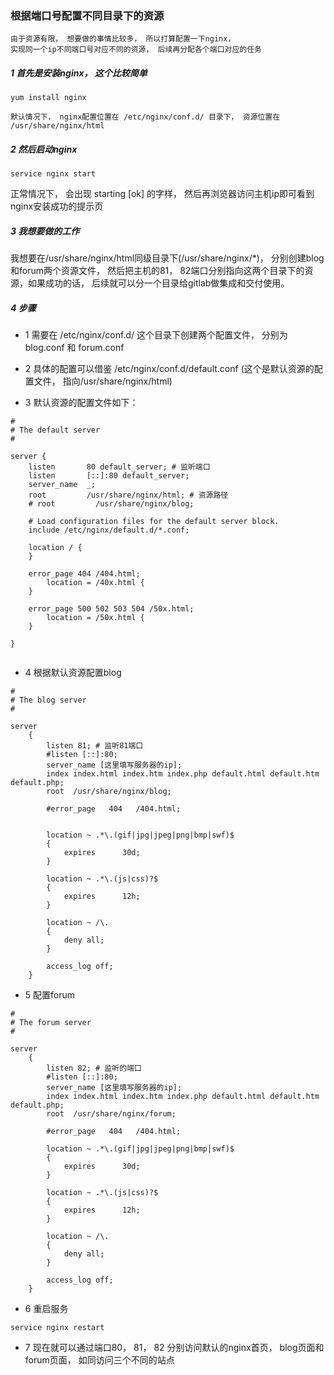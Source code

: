 ### 根据端口号配置不同目录下的资源
	由于资源有限， 想要做的事情比较多， 所以打算配置一下nginx， 
	实现同一个ip不同端口号对应不同的资源， 后续再分配各个端口对应的任务

##### 1 首先是安装nginx， 这个比较简单

```
yum install nginx

```


	默认情况下， nginx配置位置在 /etc/nginx/conf.d/ 目录下， 资源位置在
	/usr/share/nginx/html

##### 2 然后启动nginx

```
service nginx start
```

正常情况下， 会出现 starting   [ok] 的字样， 然后再浏览器访问主机ip即可看到nginx安装成功的提示页

##### 3 我想要做的工作

我想要在/usr/share/nginx/html同级目录下(/usr/share/nginx/*)， 分别创建blog和forum两个资源文件， 然后把主机的81， 82端口分别指向这两个目录下的资源，如果成功的话， 后续就可以分一个目录给gitlab做集成和交付使用。

##### 4 步骤

- 1 需要在 /etc/nginx/conf.d/ 这个目录下创建两个配置文件， 分别为 blog.conf 和 forum.conf

- 2 具体的配置可以借鉴 /etc/nginx/conf.d/default.conf (这个是默认资源的配置文件， 指向/usr/share/nginx/html)

- 3 默认资源的配置文件如下：

```
#
# The default server
#

server {
    listen       80 default_server; # 监听端口
    listen       [::]:80 default_server;
    server_name  _;
    root         /usr/share/nginx/html; # 资源路径
    # root         /usr/share/nginx/blog;

    # Load configuration files for the default server block.
    include /etc/nginx/default.d/*.conf;

    location / {
    }

    error_page 404 /404.html;
        location = /40x.html {
    }

    error_page 500 502 503 504 /50x.html;
        location = /50x.html {
    }

}


```

- 4 根据默认资源配置blog

```
#
# The blog server
#

server
    {
        listen 81; # 监听81端口
        #listen [::]:80;
        server_name [这里填写服务器的ip];
        index index.html index.htm index.php default.html default.htm default.php;
        root  /usr/share/nginx/blog;

        #error_page   404   /404.html;
       

        location ~ .*\.(gif|jpg|jpeg|png|bmp|swf)$
        {
            expires      30d;
        }

        location ~ .*\.(js|css)?$
        {
            expires      12h;
        }

        location ~ /\.
        {
            deny all;
        }

        access_log off;
    }
```

- 5 配置forum

```
#
# The forum server
#

server
    {
        listen 82; # 监听的端口
        #listen [::]:80;
        server_name [这里填写服务器的ip];
        index index.html index.htm index.php default.html default.htm default.php;
        root  /usr/share/nginx/forum;

        #error_page   404   /404.html;

        location ~ .*\.(gif|jpg|jpeg|png|bmp|swf)$
        {
            expires      30d;
        }

        location ~ .*\.(js|css)?$
        {
            expires      12h;
        }

        location ~ /\.
        {
            deny all;
        }

        access_log off;
    }
```

- 6 重启服务

```
service nginx restart
```

- 7 现在就可以通过端口80， 81， 82 分别访问默认的nginx首页， blog页面和forum页面， 如同访问三个不同的站点



